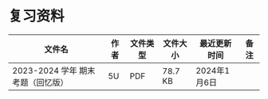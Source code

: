 # 复习资料

文件名|作者|文件类型|文件大小|最近更新时间|备注
---|---|---|---|---|---
2023-2024 学年 期末考题（回忆版）|5U|PDF|78.7 KB|2024年1月6日
